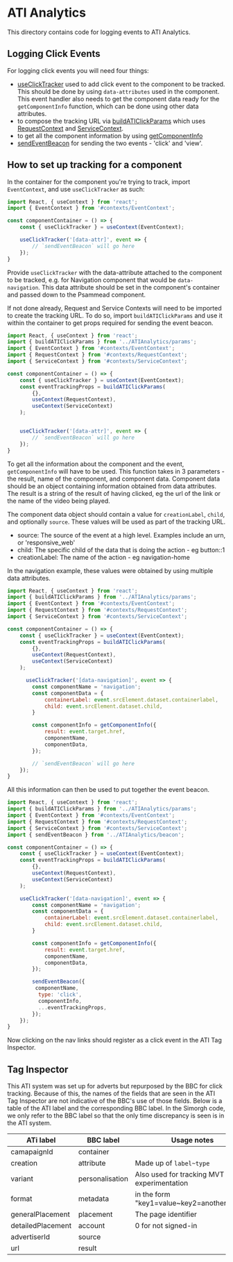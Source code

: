 # ATI Analytics

This directory contains code for logging events to ATI Analytics.

## Logging Click Events
For logging click events you will need four things:
* [useClickTracker](https://github.com/bbc/simorgh/blob/latest/src/app/contexts/EventContext/index.jsx) used to add click event to the component to be tracked. This should be done by using `data-attributes` used in the component. This event handler also needs to get the component data ready for the `getComponentInfo` function, which can be done using other data attributes.
* to compose the tracking URL via [buildATIClickParams](https://github.com/bbc/simorgh/blob/latest/src/app/containers/ATIAnalytics/params/index.js#L41) which uses [RequestContext](https://github.com/bbc/simorgh/blob/latest/src/app/contexts/RequestContext/index.jsx) and [ServiceContext](https://github.com/bbc/simorgh/blob/latest/src/app/contexts/ServiceContext/index.jsx).
* to get all the component information by using [getComponentInfo](https://github.com/bbc/simorgh/blob/latest/src/app/lib/analyticsUtils/index.js)
* [sendEventBeacon](https://github.com/bbc/simorgh/blob/latest/src/app/containers/ATIAnalytics/beacon/index.js) for sending the two events - 'click' and 'view'.

## How to set up tracking for a component
In the container for the component you're trying to track,  import `EventContext`, and use `useClickTracker` as such:

```jsx
import React, { useContext } from 'react';
import { EventContext } from '#contexts/EventContext';

const componentContainer = () => {
	const { useClickTracker } = useContext(EventContext);

	useClickTracker('[data-attr]', event => {
		// `sendEventBeacon` will go here
	});
}
```

Provide `useClickTracker` with the data-attribute attached to the component to be tracked, e.g. for Navigation component that would be `data-navigation`. This data attribute should be set in the component's container and passed down to the Psammead component.

If not done already, Request and Service Contexts will need to be imported to create the tracking URL. To do so, import `buildATIClickParams` and use it within the container to get props required for sending the event beacon.

```jsx
import React, { useContext } from 'react';
import { buildATIClickParams } from '../ATIAnalytics/params';
import { EventContext } from '#contexts/EventContext';
import { RequestContext } from '#contexts/RequestContext';
import { ServiceContext } from '#contexts/ServiceContext';

const componentContainer = () => {
	const { useClickTracker } = useContext(EventContext);
	const eventTrackingProps = buildATIClickParams(
		{},
		useContext(RequestContext),
    	useContext(ServiceContext)
	);


	useClickTracker('[data-attr]', event => {
		// `sendEventBeacon` will go here
	});
}
```

To get all the information about the component and the event, `getComponentInfo` will have to be used. This function takes in 3 parameters - the result, name of the component, and component data.
Component data should be an object containing information obtained from data attributes.
The result is a string of the result of having clicked, eg the url of the link or the name of the video being played.

The component data object should contain a value for `creationLabel`, `child`, and optionally `source`. These values will be used as part of the tracking URL.
- source: The source of the event at a high level. Examples include an urn, or 'responsive_web'
- child: The specific child of the data that is doing the action - eg button::1
- creationLabel: The name of the action - eg navigation-home

In the navigation example, these values were obtained by using multiple data attributes.

```jsx
import React, { useContext } from 'react';
import { buildATIClickParams } from '../ATIAnalytics/params';
import { EventContext } from '#contexts/EventContext';
import { RequestContext } from '#contexts/RequestContext';
import { ServiceContext } from '#contexts/ServiceContext';

const componentContainer = () => {
	const { useClickTracker } = useContext(EventContext);
	const eventTrackingProps = buildATIClickParams(
		{},
		useContext(RequestContext),
    	useContext(ServiceContext)
	);

	  useClickTracker('[data-navigation]', event => {
		const componentName = 'navigation';
		const componentData = {
			containerLabel: event.srcElement.dataset.containerlabel,
			child: event.srcElement.dataset.child,
		}

		const componentInfo = getComponentInfo({
			result: event.target.href,
			componentName,
			componentData,
		});

		// `sendEventBeacon` will go here
	});
}
```

All this information can then be used to put together the event beacon.

```jsx
import React, { useContext } from 'react';
import { buildATIClickParams } from '../ATIAnalytics/params';
import { EventContext } from '#contexts/EventContext';
import { RequestContext } from '#contexts/RequestContext';
import { ServiceContext } from '#contexts/ServiceContext';
import { sendEventBeacon } from '../ATIAnalytics/beacon';

const componentContainer = () => {
	const { useClickTracker } = useContext(EventContext);
	const eventTrackingProps = buildATIClickParams(
		{},
		useContext(RequestContext),
    	useContext(ServiceContext)
	);

	useClickTracker('[data-navigation]', event => {
		const componentName = 'navigation';
		const componentData = {
			containerLabel: event.srcElement.dataset.containerlabel,
			child: event.srcElement.dataset.child,
		}

		const componentInfo = getComponentInfo({
			result: event.target.href,
			componentName,
			componentData,
		});

		sendEventBeacon({
	     componentName,
	      type: 'click',
	      componentInfo,
	      ...eventTrackingProps,
	    });
	});
}
```

Now clicking on the nav links should register as a click event in the ATI Tag Inspector.

## Tag Inspector

This ATI system was set up for adverts but repurposed by the BBC for click tracking. Because of this, the names of the fields that are seen in the ATI Tag Inspector are not indicative of the BBC's use of those fields. Below is a table of the ATI label and the corresponding BBC label. In the Simorgh code, we only refer to the BBC label so that the only time discrepancy is seen is in the ATI system.

| ATi label | BBC label | Usage notes |
| --------- | --------- | ----------- |
| camapaignId | container | |
| creation | attribute | Made up of `label~type` |
| variant | personalisation | Also used for tracking MVT and experimentation |
| format | metadata | in the form "key1=value~key2=another_value" |
| generalPlacement | placement | The page identifier |
| detailedPlacement | account | 0 for not signed-in |
| advertiserId | source | |
| url | result | |
